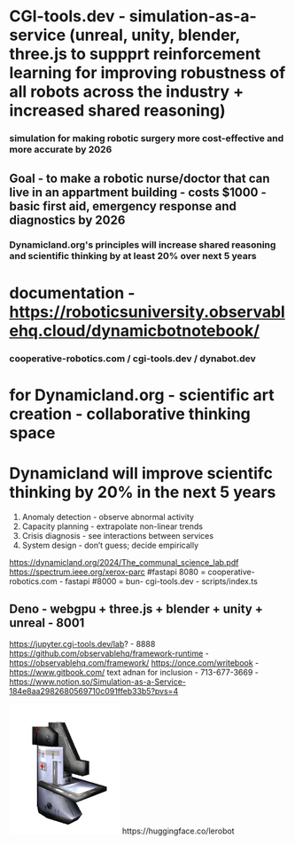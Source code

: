 # CGI-tools.dev - simulation-as-a-service (unreal, unity, blender, three.js to suppprt reinforcement learning for improving robustness of all robots across the industry + increased shared reasoning)

### simulation for making robotic surgery more cost-effective and more accurate by 2026


## Goal - to make a robotic nurse/doctor that can live in an appartment building - costs $1000 - basic first aid, emergency response and diagnostics by 2026

### Dynamicland.org's principles will increase shared reasoning and scientific thinking by at least 20% over next 5 years


# documentation - https://roboticsuniversity.observablehq.cloud/dynamicbotnotebook/

### cooperative-robotics.com / cgi-tools.dev / dynabot.dev

# for Dynamicland.org - scientific art creation - collaborative thinking space

# Dynamicland will improve scientifc thinking by 20% in the next 5 years

1. Anomaly detection - observe abnormal activity
2. Capacity planning - extrapolate non-linear trends
3. Crisis diagnosis - see interactions between services
4. System design - don’t guess; decide empirically

https://dynamicland.org/2024/The_communal_science_lab.pdf
https://spectrum.ieee.org/xerox-parc
#fastapi
8080 = cooperative-robotics.com - fastapi
#8000 = bun- cgi-tools.dev - scripts/index.ts 
## Deno - webgpu + three.js + blender + unity + unreal - 8001
https://jupyter.cgi-tools.dev/lab? - 8888
https://github.com/observablehq/framework-runtime - https://observablehq.com/framework/
https://once.com/writebook - https://www.gitbook.com/
text adnan for inclusion - 713-677-3669 - https://www.notion.so/Simulation-as-a-Service-184e8aa2982680569710c091ffeb33b5?pvs=4

<img src="/web/public/med_bot.webp" width="200">
https://huggingface.co/lerobot